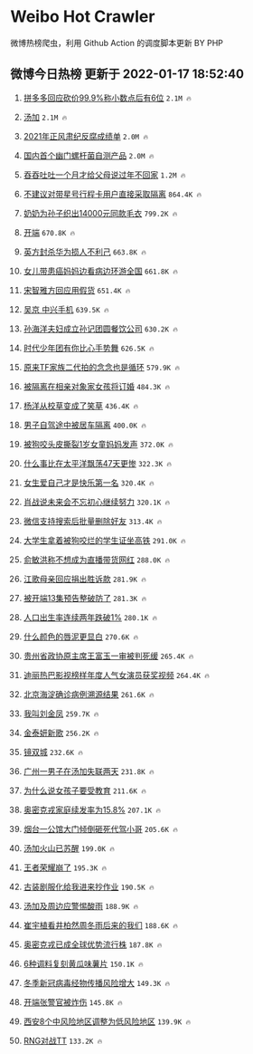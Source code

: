 # Weibo Hot Crawler 



微博热榜爬虫，利用 Github Action 的调度脚本更新 BY PHP 


## 微博今日热榜 更新于 2022-01-17 18:52:40 
1. [拼多多回应砍价99.9%称小数点后有6位](https://s.weibo.com/weibo?q=%23%E6%8B%BC%E5%A4%9A%E5%A4%9A%E5%9B%9E%E5%BA%94%E7%A0%8D%E4%BB%B799.9%25%E7%A7%B0%E5%B0%8F%E6%95%B0%E7%82%B9%E5%90%8E%E6%9C%896%E4%BD%8D%23&Refer=top) `2.1M 🔥` 

1. [汤加](https://s.weibo.com/weibo?q=%E6%B1%A4%E5%8A%A0&Refer=top) `2.1M 🔥` 

1. [2021年正风肃纪反腐成绩单](https://s.weibo.com/weibo?q=%232021%E5%B9%B4%E6%AD%A3%E9%A3%8E%E8%82%83%E7%BA%AA%E5%8F%8D%E8%85%90%E6%88%90%E7%BB%A9%E5%8D%95%23&Refer=top) `2.0M 🔥` 

1. [国内首个幽门螺杆菌自测产品](https://s.weibo.com/weibo?q=%23%E5%9B%BD%E5%86%85%E9%A6%96%E4%B8%AA%E5%B9%BD%E9%97%A8%E8%9E%BA%E6%9D%86%E8%8F%8C%E8%87%AA%E6%B5%8B%E4%BA%A7%E5%93%81%23&Refer=top) `2.0M 🔥` 

1. [吞吞吐吐一个月才给父母说过年不回家](https://s.weibo.com/weibo?q=%23%E5%90%9E%E5%90%9E%E5%90%90%E5%90%90%E4%B8%80%E4%B8%AA%E6%9C%88%E6%89%8D%E7%BB%99%E7%88%B6%E6%AF%8D%E8%AF%B4%E8%BF%87%E5%B9%B4%E4%B8%8D%E5%9B%9E%E5%AE%B6%23&Refer=top) `1.2M 🔥` 

1. [不建议对带星号行程卡用户直接采取隔离](https://s.weibo.com/weibo?q=%23%E4%B8%8D%E5%BB%BA%E8%AE%AE%E5%AF%B9%E5%B8%A6%E6%98%9F%E5%8F%B7%E8%A1%8C%E7%A8%8B%E5%8D%A1%E7%94%A8%E6%88%B7%E7%9B%B4%E6%8E%A5%E9%87%87%E5%8F%96%E9%9A%94%E7%A6%BB%23&Refer=top) `864.4K 🔥` 

1. [奶奶为孙子织出14000元同款毛衣](https://s.weibo.com/weibo?q=%23%E5%A5%B6%E5%A5%B6%E4%B8%BA%E5%AD%99%E5%AD%90%E7%BB%87%E5%87%BA14000%E5%85%83%E5%90%8C%E6%AC%BE%E6%AF%9B%E8%A1%A3%23&Refer=top) `799.2K 🔥` 

1. [开端](https://s.weibo.com/weibo?q=%E5%BC%80%E7%AB%AF&Refer=top) `670.8K 🔥` 

1. [英方封杀华为损人不利己](https://s.weibo.com/weibo?q=%23%E8%8B%B1%E6%96%B9%E5%B0%81%E6%9D%80%E5%8D%8E%E4%B8%BA%E6%8D%9F%E4%BA%BA%E4%B8%8D%E5%88%A9%E5%B7%B1%23&Refer=top) `663.8K 🔥` 

1. [女儿带患癌妈妈边看病边环游全国](https://s.weibo.com/weibo?q=%23%E5%A5%B3%E5%84%BF%E5%B8%A6%E6%82%A3%E7%99%8C%E5%A6%88%E5%A6%88%E8%BE%B9%E7%9C%8B%E7%97%85%E8%BE%B9%E7%8E%AF%E6%B8%B8%E5%85%A8%E5%9B%BD%23&Refer=top) `661.8K 🔥` 

1. [宋智雅方回应用假货](https://s.weibo.com/weibo?q=%23%E5%AE%8B%E6%99%BA%E9%9B%85%E6%96%B9%E5%9B%9E%E5%BA%94%E7%94%A8%E5%81%87%E8%B4%A7%23&Refer=top) `651.4K 🔥` 

1. [吴京 中兴手机](https://s.weibo.com/weibo?q=%E5%90%B4%E4%BA%AC%20%E4%B8%AD%E5%85%B4%E6%89%8B%E6%9C%BA&Refer=top) `639.5K 🔥` 

1. [孙海洋夫妇成立孙记团圆餐饮公司](https://s.weibo.com/weibo?q=%23%E5%AD%99%E6%B5%B7%E6%B4%8B%E5%A4%AB%E5%A6%87%E6%88%90%E7%AB%8B%E5%AD%99%E8%AE%B0%E5%9B%A2%E5%9C%86%E9%A4%90%E9%A5%AE%E5%85%AC%E5%8F%B8%23&Refer=top) `630.2K 🔥` 

1. [时代少年团有你比心手势舞](https://s.weibo.com/weibo?q=%23%E6%97%B6%E4%BB%A3%E5%B0%91%E5%B9%B4%E5%9B%A2%E6%9C%89%E4%BD%A0%E6%AF%94%E5%BF%83%E6%89%8B%E5%8A%BF%E8%88%9E%23&Refer=top) `626.5K 🔥` 

1. [原来TF家族二代拍的念念也是循环](https://s.weibo.com/weibo?q=%23%E5%8E%9F%E6%9D%A5TF%E5%AE%B6%E6%97%8F%E4%BA%8C%E4%BB%A3%E6%8B%8D%E7%9A%84%E5%BF%B5%E5%BF%B5%E4%B9%9F%E6%98%AF%E5%BE%AA%E7%8E%AF%23&Refer=top) `579.9K 🔥` 

1. [被隔离在相亲对象家女孩将订婚](https://s.weibo.com/weibo?q=%23%E8%A2%AB%E9%9A%94%E7%A6%BB%E5%9C%A8%E7%9B%B8%E4%BA%B2%E5%AF%B9%E8%B1%A1%E5%AE%B6%E5%A5%B3%E5%AD%A9%E5%B0%86%E8%AE%A2%E5%A9%9A%23&Refer=top) `484.3K 🔥` 

1. [杨洋从校草变成了笑草](https://s.weibo.com/weibo?q=%23%E6%9D%A8%E6%B4%8B%E4%BB%8E%E6%A0%A1%E8%8D%89%E5%8F%98%E6%88%90%E4%BA%86%E7%AC%91%E8%8D%89%23&Refer=top) `436.4K 🔥` 

1. [男子自驾途中被居车隔离](https://s.weibo.com/weibo?q=%23%E7%94%B7%E5%AD%90%E8%87%AA%E9%A9%BE%E9%80%94%E4%B8%AD%E8%A2%AB%E5%B1%85%E8%BD%A6%E9%9A%94%E7%A6%BB%23&Refer=top) `400.0K 🔥` 

1. [被狗咬头皮撕裂1岁女童妈妈发声](https://s.weibo.com/weibo?q=%23%E8%A2%AB%E7%8B%97%E5%92%AC%E5%A4%B4%E7%9A%AE%E6%92%95%E8%A3%821%E5%B2%81%E5%A5%B3%E7%AB%A5%E5%A6%88%E5%A6%88%E5%8F%91%E5%A3%B0%23&Refer=top) `372.0K 🔥` 

1. [什么事比在太平洋飘荡47天更惨](https://s.weibo.com/weibo?q=%23%E4%BB%80%E4%B9%88%E4%BA%8B%E6%AF%94%E5%9C%A8%E5%A4%AA%E5%B9%B3%E6%B4%8B%E9%A3%98%E8%8D%A147%E5%A4%A9%E6%9B%B4%E6%83%A8%23&Refer=top) `322.3K 🔥` 

1. [女生爱自己才是快乐第一名](https://s.weibo.com/weibo?q=%23%E5%A5%B3%E7%94%9F%E7%88%B1%E8%87%AA%E5%B7%B1%E6%89%8D%E6%98%AF%E5%BF%AB%E4%B9%90%E7%AC%AC%E4%B8%80%E5%90%8D%23&Refer=top) `320.4K 🔥` 

1. [肖战说未来会不忘初心继续努力](https://s.weibo.com/weibo?q=%23%E8%82%96%E6%88%98%E8%AF%B4%E6%9C%AA%E6%9D%A5%E4%BC%9A%E4%B8%8D%E5%BF%98%E5%88%9D%E5%BF%83%E7%BB%A7%E7%BB%AD%E5%8A%AA%E5%8A%9B%23&Refer=top) `320.1K 🔥` 

1. [微信支持搜索后批量删除好友](https://s.weibo.com/weibo?q=%23%E5%BE%AE%E4%BF%A1%E6%94%AF%E6%8C%81%E6%90%9C%E7%B4%A2%E5%90%8E%E6%89%B9%E9%87%8F%E5%88%A0%E9%99%A4%E5%A5%BD%E5%8F%8B%23&Refer=top) `313.4K 🔥` 

1. [大学生拿着被狗咬烂的学生证坐高铁](https://s.weibo.com/weibo?q=%23%E5%A4%A7%E5%AD%A6%E7%94%9F%E6%8B%BF%E7%9D%80%E8%A2%AB%E7%8B%97%E5%92%AC%E7%83%82%E7%9A%84%E5%AD%A6%E7%94%9F%E8%AF%81%E5%9D%90%E9%AB%98%E9%93%81%23&Refer=top) `291.0K 🔥` 

1. [俞敏洪称不想成为直播带货网红](https://s.weibo.com/weibo?q=%23%E4%BF%9E%E6%95%8F%E6%B4%AA%E7%A7%B0%E4%B8%8D%E6%83%B3%E6%88%90%E4%B8%BA%E7%9B%B4%E6%92%AD%E5%B8%A6%E8%B4%A7%E7%BD%91%E7%BA%A2%23&Refer=top) `288.0K 🔥` 

1. [江歌母亲回应捐出胜诉款](https://s.weibo.com/weibo?q=%23%E6%B1%9F%E6%AD%8C%E6%AF%8D%E4%BA%B2%E5%9B%9E%E5%BA%94%E6%8D%90%E5%87%BA%E8%83%9C%E8%AF%89%E6%AC%BE%23&Refer=top) `281.9K 🔥` 

1. [被开端13集预告整破防了](https://s.weibo.com/weibo?q=%23%E8%A2%AB%E5%BC%80%E7%AB%AF13%E9%9B%86%E9%A2%84%E5%91%8A%E6%95%B4%E7%A0%B4%E9%98%B2%E4%BA%86%23&Refer=top) `281.3K 🔥` 

1. [人口出生率连续两年跌破1%](https://s.weibo.com/weibo?q=%23%E4%BA%BA%E5%8F%A3%E5%87%BA%E7%94%9F%E7%8E%87%E8%BF%9E%E7%BB%AD%E4%B8%A4%E5%B9%B4%E8%B7%8C%E7%A0%B41%25%23&Refer=top) `280.1K 🔥` 

1. [什么颜色的唇泥更显白](https://s.weibo.com/weibo?q=%23%E4%BB%80%E4%B9%88%E9%A2%9C%E8%89%B2%E7%9A%84%E5%94%87%E6%B3%A5%E6%9B%B4%E6%98%BE%E7%99%BD%23&Refer=top) `270.6K 🔥` 

1. [贵州省政协原主席王富玉一审被判死缓](https://s.weibo.com/weibo?q=%23%E8%B4%B5%E5%B7%9E%E7%9C%81%E6%94%BF%E5%8D%8F%E5%8E%9F%E4%B8%BB%E5%B8%AD%E7%8E%8B%E5%AF%8C%E7%8E%89%E4%B8%80%E5%AE%A1%E8%A2%AB%E5%88%A4%E6%AD%BB%E7%BC%93%23&Refer=top) `265.4K 🔥` 

1. [迪丽热巴影视榜样年度人气女演员获奖视频](https://s.weibo.com/weibo?q=%23%E8%BF%AA%E4%B8%BD%E7%83%AD%E5%B7%B4%E5%BD%B1%E8%A7%86%E6%A6%9C%E6%A0%B7%E5%B9%B4%E5%BA%A6%E4%BA%BA%E6%B0%94%E5%A5%B3%E6%BC%94%E5%91%98%E8%8E%B7%E5%A5%96%E8%A7%86%E9%A2%91%23&Refer=top) `264.4K 🔥` 

1. [北京海淀确诊病例溯源结果](https://s.weibo.com/weibo?q=%23%E5%8C%97%E4%BA%AC%E6%B5%B7%E6%B7%80%E7%A1%AE%E8%AF%8A%E7%97%85%E4%BE%8B%E6%BA%AF%E6%BA%90%E7%BB%93%E6%9E%9C%23&Refer=top) `261.6K 🔥` 

1. [我叫刘金凤](https://s.weibo.com/weibo?q=%23%E6%88%91%E5%8F%AB%E5%88%98%E9%87%91%E5%87%A4%23&Refer=top) `259.7K 🔥` 

1. [金泰妍新歌](https://s.weibo.com/weibo?q=%E9%87%91%E6%B3%B0%E5%A6%8D%E6%96%B0%E6%AD%8C&Refer=top) `256.2K 🔥` 

1. [镜双城](https://s.weibo.com/weibo?q=%E9%95%9C%E5%8F%8C%E5%9F%8E&Refer=top) `232.6K 🔥` 

1. [广州一男子在汤加失联两天](https://s.weibo.com/weibo?q=%23%E5%B9%BF%E5%B7%9E%E4%B8%80%E7%94%B7%E5%AD%90%E5%9C%A8%E6%B1%A4%E5%8A%A0%E5%A4%B1%E8%81%94%E4%B8%A4%E5%A4%A9%23&Refer=top) `231.8K 🔥` 

1. [为什么说女孩子要受教育](https://s.weibo.com/weibo?q=%23%E4%B8%BA%E4%BB%80%E4%B9%88%E8%AF%B4%E5%A5%B3%E5%AD%A9%E5%AD%90%E8%A6%81%E5%8F%97%E6%95%99%E8%82%B2%23&Refer=top) `211.6K 🔥` 

1. [奥密克戎家庭续发率为15.8%](https://s.weibo.com/weibo?q=%23%E5%A5%A5%E5%AF%86%E5%85%8B%E6%88%8E%E5%AE%B6%E5%BA%AD%E7%BB%AD%E5%8F%91%E7%8E%87%E4%B8%BA15.8%25%23&Refer=top) `207.1K 🔥` 

1. [烟台一公馆大门倾倒砸死代驾小哥](https://s.weibo.com/weibo?q=%23%E7%83%9F%E5%8F%B0%E4%B8%80%E5%85%AC%E9%A6%86%E5%A4%A7%E9%97%A8%E5%80%BE%E5%80%92%E7%A0%B8%E6%AD%BB%E4%BB%A3%E9%A9%BE%E5%B0%8F%E5%93%A5%23&Refer=top) `205.6K 🔥` 

1. [汤加火山已苏醒](https://s.weibo.com/weibo?q=%23%E6%B1%A4%E5%8A%A0%E7%81%AB%E5%B1%B1%E5%B7%B2%E8%8B%8F%E9%86%92%23&Refer=top) `199.0K 🔥` 

1. [王者荣耀崩了](https://s.weibo.com/weibo?q=%23%E7%8E%8B%E8%80%85%E8%8D%A3%E8%80%80%E5%B4%A9%E4%BA%86%23&Refer=top) `195.3K 🔥` 

1. [古装剧服化给我进来抄作业](https://s.weibo.com/weibo?q=%23%E5%8F%A4%E8%A3%85%E5%89%A7%E6%9C%8D%E5%8C%96%E7%BB%99%E6%88%91%E8%BF%9B%E6%9D%A5%E6%8A%84%E4%BD%9C%E4%B8%9A%23&Refer=top) `190.5K 🔥` 

1. [汤加及周边应警惕酸雨](https://s.weibo.com/weibo?q=%23%E6%B1%A4%E5%8A%A0%E5%8F%8A%E5%91%A8%E8%BE%B9%E5%BA%94%E8%AD%A6%E6%83%95%E9%85%B8%E9%9B%A8%23&Refer=top) `188.9K 🔥` 

1. [崔宇植看井柏然周冬雨后来的我们](https://s.weibo.com/weibo?q=%23%E5%B4%94%E5%AE%87%E6%A4%8D%E7%9C%8B%E4%BA%95%E6%9F%8F%E7%84%B6%E5%91%A8%E5%86%AC%E9%9B%A8%E5%90%8E%E6%9D%A5%E7%9A%84%E6%88%91%E4%BB%AC%23&Refer=top) `188.6K 🔥` 

1. [奥密克戎已成全球优势流行株](https://s.weibo.com/weibo?q=%23%E5%A5%A5%E5%AF%86%E5%85%8B%E6%88%8E%E5%B7%B2%E6%88%90%E5%85%A8%E7%90%83%E4%BC%98%E5%8A%BF%E6%B5%81%E8%A1%8C%E6%A0%AA%23&Refer=top) `187.8K 🔥` 

1. [6种调料复刻黄瓜味薯片](https://s.weibo.com/weibo?q=%236%E7%A7%8D%E8%B0%83%E6%96%99%E5%A4%8D%E5%88%BB%E9%BB%84%E7%93%9C%E5%91%B3%E8%96%AF%E7%89%87%23&Refer=top) `150.1K 🔥` 

1. [冬季新冠病毒经物传播风险增大](https://s.weibo.com/weibo?q=%23%E5%86%AC%E5%AD%A3%E6%96%B0%E5%86%A0%E7%97%85%E6%AF%92%E7%BB%8F%E7%89%A9%E4%BC%A0%E6%92%AD%E9%A3%8E%E9%99%A9%E5%A2%9E%E5%A4%A7%23&Refer=top) `149.3K 🔥` 

1. [开端张警官被炸伤](https://s.weibo.com/weibo?q=%23%E5%BC%80%E7%AB%AF%E5%BC%A0%E8%AD%A6%E5%AE%98%E8%A2%AB%E7%82%B8%E4%BC%A4%23&Refer=top) `145.8K 🔥` 

1. [西安8个中风险地区调整为低风险地区](https://s.weibo.com/weibo?q=%23%E8%A5%BF%E5%AE%898%E4%B8%AA%E4%B8%AD%E9%A3%8E%E9%99%A9%E5%9C%B0%E5%8C%BA%E8%B0%83%E6%95%B4%E4%B8%BA%E4%BD%8E%E9%A3%8E%E9%99%A9%E5%9C%B0%E5%8C%BA%23&Refer=top) `139.9K 🔥` 

1. [RNG对战TT](https://s.weibo.com/weibo?q=%23RNG%E5%AF%B9%E6%88%98TT%23&Refer=top) `133.2K 🔥` 

